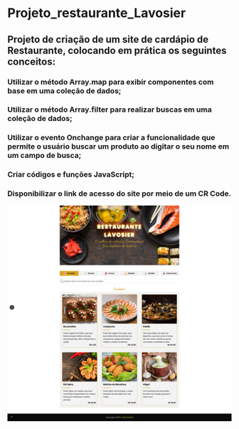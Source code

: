 # Projeto_restaurante_Lavosier

## Projeto de criação de um site de cardápio de Restaurante, colocando em prática os seguintes conceitos:
### Utilizar o método Array.map para exibir componentes com base em uma coleção de dados;
### Utilizar o método Array.filter para realizar buscas em uma coleção de dados;
### Utilizar o evento Onchange para criar a funcionalidade que permite o usuário buscar um produto ao digitar o seu nome em um campo de busca;
### Criar códigos e funções JavaScript;
### Disponibilizar o link de acesso do site por meio de um CR Code.

![Restaurante Lavosier](https://github.com/lipenspereira39/Projeto-Restaurante-Lavosier/blob/main/Restaurante_Lavosier.png)
